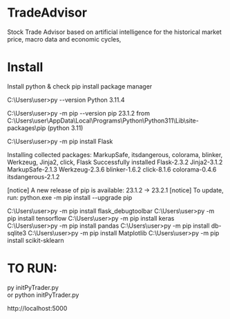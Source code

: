 # TradeAdvisor
Stock Trade Advisor based on artificial intelligence for the historical market price, macro data and economic cycles, 

Install
=======

Install python & check pip install package manager

C:\Users\user>py --version
Python 3.11.4

C:\Users\user>py -m pip --version
pip 23.1.2 from C:\Users\user\AppData\Local\Programs\Python\Python311\Lib\site-packages\pip (python 3.11)

C:\Users\user>py -m pip install Flask

Installing collected packages: MarkupSafe, itsdangerous, colorama, blinker, Werkzeug, Jinja2, click, Flask
Successfully installed Flask-2.3.2 Jinja2-3.1.2 MarkupSafe-2.1.3 Werkzeug-2.3.6 blinker-1.6.2 click-8.1.6 colorama-0.4.6 itsdangerous-2.1.2

[notice] A new release of pip is available: 23.1.2 -> 23.2.1
[notice] To update, run: python.exe -m pip install --upgrade pip

C:\Users\user>py -m pip install flask_debugtoolbar
C:\Users\user>py -m pip install tensorflow
C:\Users\user>py -m pip install keras
C:\Users\user>py -m pip install pandas
C:\Users\user>py -m pip install db-sqlite3
C:\Users\user>py -m pip install Matplotlib
C:\Users\user>py -m pip install scikit-sklearn

TO RUN:
=======
py initPyTrader.py   
or
python initPyTrader.py

http://localhost:5000
